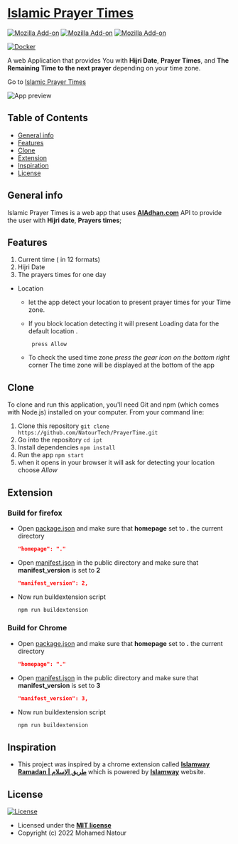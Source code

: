 # [Islamic Prayer Times](https://islamic-prayer-time.herokuapp.com/)

[![Mozilla Add-on](https://img.shields.io/amo/users/islamic-prayer-times?style=social&logo=firefox)](https://addons.mozilla.org/en-US/firefox/addon/islamic-prayer-times/)
[![Mozilla Add-on](https://img.shields.io/amo/dw/islamic-prayer-times?style=social&logo=firefox)](https://addons.mozilla.org/en-US/firefox/addon/islamic-prayer-times/)
[![Mozilla Add-on](https://img.shields.io/amo/stars/islamic-prayer-times?style=falt&logo=firefox)](https://addons.mozilla.org/en-US/firefox/addon/islamic-prayer-times/)

[![Docker](https://img.shields.io/badge/-Docker_Image-2497EC?style=for-the-badge&logoColor=fff&logo=docker)](https://hub.docker.com/r/mohamedhafez/islamic_prayer_times)

A web Application that provides You with **Hijri Date**, **Prayer Times**, and **The Remaining Time to the next prayer** depending on your time zone.

Go to [Islamic Prayer Times](https://islamic-prayer-time.herokuapp.com/)

![App preview](https://pbs.twimg.com/media/Fbff2VwXkAQ4knt?format=jpg&name=large)

## Table of Contents

- [General info](#general-info)
- [Features](#features)
- [Clone](#clone)
- [Extension](#extension)
- [Inspiration](#inspiration)
- [License](#license)

## General info

Islamic Prayer Times is a web app that uses **[AlAdhan.com](https://aladhan.com/prayer-times-api)** API to provide the user with **Hijri date**, **Prayers times**;


## Features

1. Current time ( in 12 formats)
2. Hijri Date
3. The prayers times for one day



- Location
  - let the app detect your location to present prayer times for your Time zone.
  - If you block location detecting it will present Loading data for the default location .
  
         press Allow
  
  - To check the used time zone *press the gear icon on the bottom right* corner The time zone will be displayed at the bottom of the app

## Clone

To clone and run this application, you'll need Git and npm (which comes with Node.js) installed on your computer.
From your command line:

1. Clone this repository
  `git clone https://github.com/NatourTech/PrayerTime.git`
2. Go into the repository
  `cd ipt`
3. Install dependencies
  `npm install`
4. Run the app
  `npm start`
5. when it opens in your browser it will ask for detecting your location choose *Allow*

## Extension



### Build for firefox

- Open [package.json](./package.json) and make sure that **homepage** set to **.** the current directory

  ```json
  "homepage": "."
  ```

- Open [manifest.json](./public/manifest.json) in the public directory and make sure that **manifest_version** is set to **2**

  ```json
  "manifest_version": 2,
  ```

- Now run buildextension script

  ```bash
  npm run buildextension
  ```

### Build for Chrome

- Open [package.json](./package.json) and make sure that **homepage** set to **.** the current directory

  ```json
  "homepage": "."
  ```

- Open [manifest.json](./public/manifest.json) in the public directory and make sure that **manifest_version** is set to **3**

  ```json
  "manifest_version": 3,
  ```

- Now run buildextension script

  ```bash
  npm run buildextension
  ```

## Inspiration

- This project was inspired by a chrome extension called **[Islamway Ramadan | طريق الإسلام](https://chrome.google.com/webstore/detail/islamway-ramadan-%D8%B7%D8%B1%D9%8A%D9%82-%D8%A7%D9%84%D8%A5/mcbgkoikidgnmbekipnnhhhjhcaioflb)** which is powered by **[Islamway](https://ar.islamway.net/)** website.

## License

[![License](http://img.shields.io/:license-mit-blue.svg?style=flat-square)](http://badges.mit-license.org)

- Licensed under the **[MIT license](LICENSE)**
- Copyright (c) 2022 Mohamed Natour
